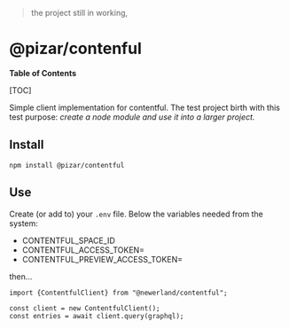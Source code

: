 > the project still in working,

# @pizar/contenful

**Table of Contents**

[TOC]

Simple client implementation for contentful. 
The test project birth with this test purpose: _create a node module and use it into a larger project._

## Install
```shell
npm install @pizar/contentful
```

## Use
Create (or add to) your `.env` file. Below the variables needed from the system:
- CONTENTFUL_SPACE_ID
- CONTENTFUL_ACCESS_TOKEN=
- CONTENTFUL_PREVIEW_ACCESS_TOKEN=

then...
```node
import {ContentfulClient} from "@newerland/contentful";

const client = new ContentfulClient();
const entries = await client.query(graphql);
```
